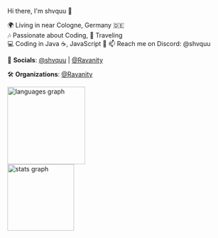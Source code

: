 <!--
**Shvquu/shvquu** is a ✨ _special_ ✨ repository because its `README.md` (this file) appears on your GitHub profile.

Here are some ideas to get you started:

- 🔭 I’m currently working on ...
- 🌱 I’m currently learning ...
- 👯 I’m looking to collaborate on ...
- 🤔 I’m looking for help with ...
- 💬 Ask me about ...
- 📫 How to reach me: ...
- 😄 Pronouns: ...
- ⚡ Fun fact: ...
-->

Hi there, I'm shvquu 👋

🌍 Living in near Cologne, Germany 🇩🇪  
🎶 Passionate about Coding, 🌄 Traveling  
💻 Coding in Java ☕, JavaScript 🐍
📫 Reach me on Discord: @shvquu  

🔗 **Socials**: [@shvquu](https://instagram.com/shvquu) | [@Ravanity](https://twitter.com/ravanitynetwork)

🛠️ **Organizations**: [@Ravanity](https://github.com/Ravanity)

<div align="left">
  <img src="https://github-readme-stats.vercel.app/api/top-langs/?username=shvquu&theme=dark" height="175" alt="languages graph"/>
  <br>
  <img src="https://github-readme-stats.vercel.app/api?username=shvquu&show_icons=true&theme=dark" height="150" alt="stats graph"/>
</div>
